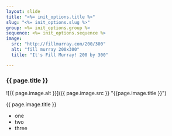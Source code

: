 ```yaml
---
layout: slide
title: "<%= init_options.title %>"
slug: "<%= init_options.slug %>"
group: <%= init_options.group %>
sequence: <%= init_options.sequence %>
image:
  src: "http://fillmurray.com/200/300"
  alt: "fill murray 200x300"
  title: "It's Fill Murray! 200 by 300"

---
```



### {{ page.title }}

<div class="two-up">
<div class="left">

![{{ page.image.alt }}]({{ page.image.src }} "{{page.image.title }}")

{{ page.image.title }}

</div>
<div class="right">

* one
* two
* three

</div>
</div>
